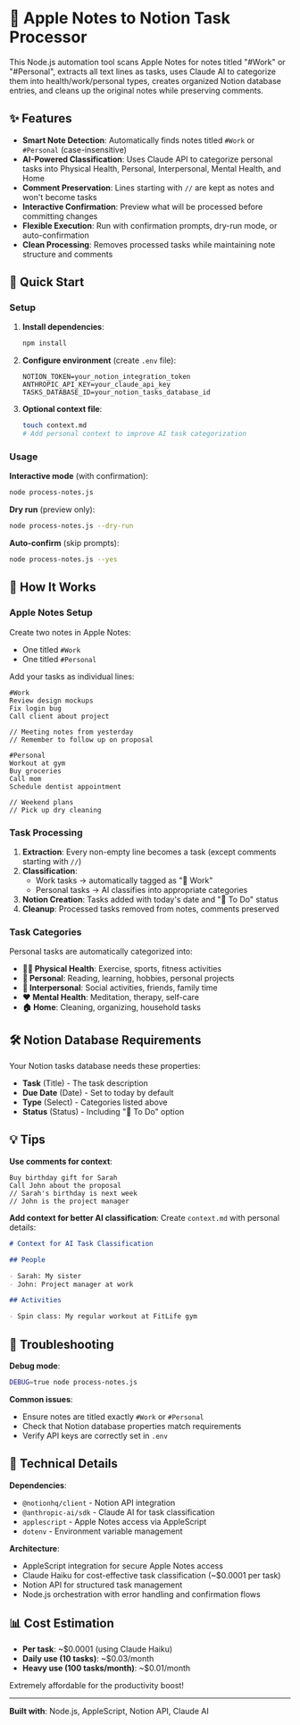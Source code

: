 # 🤖 Apple Notes to Notion Task Processor

This Node.js automation tool scans Apple Notes for notes titled "#Work" or "#Personal", extracts all text lines as tasks, uses Claude AI to categorize them into health/work/personal types, creates organized Notion database entries, and cleans up the original notes while preserving comments.

## ✨ Features

- **Smart Note Detection**: Automatically finds notes titled `#Work` or `#Personal` (case-insensitive)
- **AI-Powered Classification**: Uses Claude API to categorize personal tasks into Physical Health, Personal, Interpersonal, Mental Health, and Home
- **Comment Preservation**: Lines starting with `//` are kept as notes and won't become tasks
- **Interactive Confirmation**: Preview what will be processed before committing changes
- **Flexible Execution**: Run with confirmation prompts, dry-run mode, or auto-confirmation
- **Clean Processing**: Removes processed tasks while maintaining note structure and comments

## 🚀 Quick Start

### Setup

1. **Install dependencies**:

   ```bash
   npm install
   ```

2. **Configure environment** (create `.env` file):

   ```env
   NOTION_TOKEN=your_notion_integration_token
   ANTHROPIC_API_KEY=your_claude_api_key
   TASKS_DATABASE_ID=your_notion_tasks_database_id
   ```

3. **Optional context file**:
   ```bash
   touch context.md
   # Add personal context to improve AI task categorization
   ```

### Usage

**Interactive mode** (with confirmation):

```bash
node process-notes.js
```

**Dry run** (preview only):

```bash
node process-notes.js --dry-run
```

**Auto-confirm** (skip prompts):

```bash
node process-notes.js --yes
```

## 📝 How It Works

### Apple Notes Setup

Create two notes in Apple Notes:

- One titled `#Work`
- One titled `#Personal`

Add your tasks as individual lines:

```
#Work
Review design mockups
Fix login bug
Call client about project

// Meeting notes from yesterday
// Remember to follow up on proposal
```

```
#Personal
Workout at gym
Buy groceries
Call mom
Schedule dentist appointment

// Weekend plans
// Pick up dry cleaning
```

### Task Processing

1. **Extraction**: Every non-empty line becomes a task (except comments starting with `//`)
2. **Classification**:
   - Work tasks → automatically tagged as "💼 Work"
   - Personal tasks → AI classifies into appropriate categories
3. **Notion Creation**: Tasks added with today's date and "🔴 To Do" status
4. **Cleanup**: Processed tasks removed from notes, comments preserved

### Task Categories

Personal tasks are automatically categorized into:

- **🏃‍♂️ Physical Health**: Exercise, sports, fitness activities
- **🌱 Personal**: Reading, learning, hobbies, personal projects
- **🍻 Interpersonal**: Social activities, friends, family time
- **❤️ Mental Health**: Meditation, therapy, self-care
- **🏠 Home**: Cleaning, organizing, household tasks

## 🛠️ Notion Database Requirements

Your Notion tasks database needs these properties:

- **Task** (Title) - The task description
- **Due Date** (Date) - Set to today by default
- **Type** (Select) - Categories listed above
- **Status** (Status) - Including "🔴 To Do" option

## 💡 Tips

**Use comments for context**:

```
Buy birthday gift for Sarah
Call John about the proposal
// Sarah's birthday is next week
// John is the project manager
```

**Add context for better AI classification**:
Create `context.md` with personal details:

```markdown
# Context for AI Task Classification

## People

- Sarah: My sister
- John: Project manager at work

## Activities

- Spin class: My regular workout at FitLife gym
```

## 🐛 Troubleshooting

**Debug mode**:

```bash
DEBUG=true node process-notes.js
```

**Common issues**:

- Ensure notes are titled exactly `#Work` or `#Personal`
- Check that Notion database properties match requirements
- Verify API keys are correctly set in `.env`

## 🔧 Technical Details

**Dependencies**:

- `@notionhq/client` - Notion API integration
- `@anthropic-ai/sdk` - Claude AI for task classification
- `applescript` - Apple Notes access via AppleScript
- `dotenv` - Environment variable management

**Architecture**:

- AppleScript integration for secure Apple Notes access
- Claude Haiku for cost-effective task classification (~$0.0001 per task)
- Notion API for structured task management
- Node.js orchestration with error handling and confirmation flows

## 📊 Cost Estimation

- **Per task**: ~$0.0001 (using Claude Haiku)
- **Daily use (10 tasks)**: ~$0.03/month
- **Heavy use (100 tasks/month)**: ~$0.01/month

Extremely affordable for the productivity boost!

---

**Built with**: Node.js, AppleScript, Notion API, Claude AI
